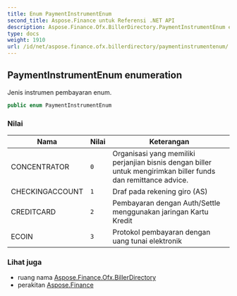 ```yaml
---
title: Enum PaymentInstrumentEnum
second_title: Aspose.Finance untuk Referensi .NET API
description: Aspose.Finance.Ofx.BillerDirectory.PaymentInstrumentEnum enum. Jenis instrumen pembayaran enum.
type: docs
weight: 1910
url: /id/net/aspose.finance.ofx.billerdirectory/paymentinstrumentenum/
---
```

## PaymentInstrumentEnum enumeration

Jenis instrumen pembayaran enum.

```csharp
public enum PaymentInstrumentEnum
```

### Nilai

| Nama | Nilai | Keterangan |
| --- | --- | --- |
| CONCENTRATOR | `0` | Organisasi yang memiliki perjanjian bisnis dengan biller untuk mengirimkan biller funds dan remittance advice. |
| CHECKINGACCOUNT | `1` | Draf pada rekening giro (AS) |
| CREDITCARD | `2` | Pembayaran dengan Auth/Settle menggunakan jaringan Kartu Kredit |
| ECOIN | `3` | Protokol pembayaran dengan uang tunai elektronik |

### Lihat juga

* ruang nama [Aspose.Finance.Ofx.BillerDirectory](../../aspose.finance.ofx.billerdirectory/)
* perakitan [Aspose.Finance](../../)


